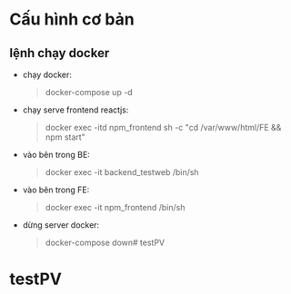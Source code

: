 
# Cấu hình cơ bản

## lệnh chạy docker

- chạy docker: 
    > docker-compose up -d
- chạy serve frontend reactjs: 
    > docker exec -itd npm_frontend sh -c "cd /var/www/html/FE && npm start"
- vào bên trong BE: 
    > docker exec -it backend_testweb /bin/sh
- vào bên trong FE: 
    > docker exec -it npm_frontend /bin/sh
- dừng server docker: 
    > docker-compose down# testPV
# testPV
